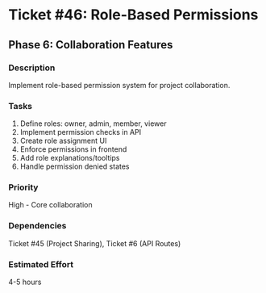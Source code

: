 # Ticket #46: Role-Based Permissions

## Phase 6: Collaboration Features

### Description

Implement role-based permission system for project collaboration.

### Tasks

1. Define roles: owner, admin, member, viewer
2. Implement permission checks in API
3. Create role assignment UI
4. Enforce permissions in frontend
5. Add role explanations/tooltips
6. Handle permission denied states

### Priority

High - Core collaboration

### Dependencies

Ticket #45 (Project Sharing), Ticket #6 (API Routes)

### Estimated Effort

4-5 hours
